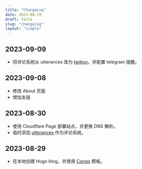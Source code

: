 ```yaml
---
title: "ChangeLog"
date: 2023-08-29
draft: fasle
slug: "changelog"
layout: "simple"
---
```


## 2023-09-09

- 将评论系统从 utterances 改为 [twikoo](https://twikoo.js.org/)，并配置 telegram 提醒。

## 2023-09-08

- 修改 About 页面
- 增加友链

## 2023-08-30

- 使用 Cloudflare Page 部署站点，并更换 DNS 解析。
- 临时添加 [utterances](https://utteranc.es/) 作为评论系统。

## 2023-08-29

- 在本地创建 Hugo blog，并使用 [Congo](https://jpanther.github.io/congo/) 模板。

